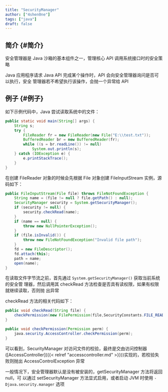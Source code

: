 ```yaml
---
title: "SecurityManager"
author: ["4shen0ne"]
tags: ["java"]
draft: false
---
```


## 简介 {#简介}

安全管理器是 Java 沙箱的基本组件之一，管理核心 API 调用系统接口时的安全策略

Java 应用程序请求 Java API 完成某个操作时，API 会向安全管理器询问是否可以执行，安全
管理器若不希望执行该操作，会抛一个异常给 API


## 例子 {#例子}

如下示例代码中，Java 尝试读取系统中的文件：

```java
public static void main(String[] args) {
    String s;
    try {
        FileReader fr = new FileReader(new File("E:\\test.txt"));
        BufferedReader br = new BufferedReader(fr);
        while ((s = br.readLine()) != null)
            System.out.println(s);
    } catch (IOException e) {
        e.printStackTrace();
    }
}
```

在创建 FileReader 对象的时候会先根据 File 对象创建 FileInputStream 实例，源码如下：

```java
public FileInputStream(File file) throws FileNotFoundException {
    String name = (file != null ? file.getPath() : null);
    SecurityManager security = System.getSecurityManager();
    if (security != null) {
        security.checkRead(name);
    }
    if (name == null) {
        throw new NullPointerException();
    }
    if (file.isInvalid()) {
        throw new FileNotFoundException("Invalid file path");
    }
    fd = new FileDescriptor();
    fd.attach(this);
    path = name;
    open(name);
}
```

在读取文件字节流之前，首先通过 `System.getSecurityManager()` 获取当前系统的安全管
理器，然后调用其 checkRead 方法检查是否具有读权限，如果有权限就继续读取，否则抛
出异常

checkRead 方法的相关代码如下：

```java
public void checkRead(String file) {
    checkPermission(new FilePermission(file,SecurityConstants.FILE_READ_ACTION));
}

public void checkPermission(Permission perm) {
    java.security.AccessController.checkPermission(perm);
}
```

可以看到，SecurityManager 对访问文件的校验，最终是交由访问控制器
([AccessController]({{< relref "accesscontroller.md" >}}))实现的，若校验失败则抛出 AccessControlException 异常

一般情况下，安全管理器默认是没有被安装的，getSecurityManager 方法将返回 null，可
以通过 setSecurityManager 方法显式启用，或者启动 JVM 时使用
`-Djava.security.manager` 选项
